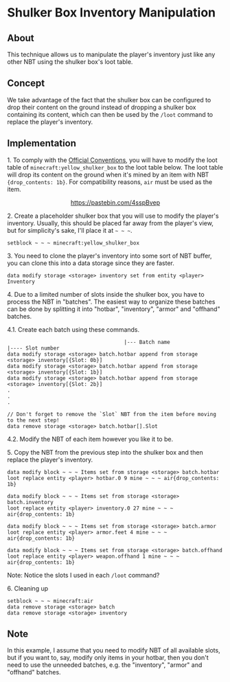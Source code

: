 # Shulker Box Inventory Manipulation

## About
This technique allows us to manipulate the player's inventory just like any other NBT using the shulker box's loot table.

## Concept
We take advantage of the fact that the shulker box can be configured to drop their content on the ground instead of dropping a shulker box containing its content, which can then be used by the `/loot` command to replace the player's inventory.

## Implementation

1\. To comply with the [Official Conventions](/conventions/index.md), you will have to modify the loot table of `minecraft:yellow_shulker_box` to the loot table below. The loot table will drop its content on the ground when it's mined by an item with NBT `{drop_contents: 1b}`. For compatibility reasons, `air` must be used as the item.  
[<center>https://pastebin.com/4sspBvep</center>](https://pastebin.com/4sspBvep)

2\. Create a placeholder shulker box that you will use to modify the player's inventory. Usually, this should be placed far away from the player's view, but for simplicity's sake, I'll place it at `~ ~ ~`.

```
setblock ~ ~ ~ minecraft:yellow_shulker_box
```

3\. You need to clone the player's inventory into some sort of NBT buffer, you can clone this into a data storage since they are faster.

```
data modify storage <storage> inventory set from entity <player> Inventory
```

4\. Due to a limited number of slots inside the shulker box, you have to process the NBT in "batches". The easiest way to organize these batches can be done by splitting it into "hotbar", "inventory", "armor" and "offhand" batches.
    <!-- - "hotbar" batch will contain items from slot 0 to 8 -->
    <!-- - "inventory" batch will contain items from slot 9 to 35 -->
    <!-- - "armor" batch will contain items from slot 100 to 103 -->
    <!-- - "offhand" btach will contain items from slot -106 (with the negative sign) -->

4.1. Create each batch using these commands.
```
                                      |--- Batch name                                     |---- Slot number
data modify storage <storage> batch.hotbar append from storage <storage> inventory[{Slot: 0b}]
data modify storage <storage> batch.hotbar append from storage <storage> inventory[{Slot: 1b}]
data modify storage <storage> batch.hotbar append from storage <storage> inventory[{Slot: 2b}]
.
.
.

// Don't forget to remove the `Slot` NBT from the item before moving to the next step!
data remove storage <storage> batch.hotbar[].Slot
```

4.2. Modify the NBT of each item however you like it to be.

5\. Copy the NBT from the previous step into the shulker box and then replace the player's inventory.

```
data modify block ~ ~ ~ Items set from storage <storage> batch.hotbar
loot replace entity <player> hotbar.0 9 mine ~ ~ ~ air{drop_contents: 1b}

data modify block ~ ~ ~ Items set from storage <storage> batch.inventory
loot replace entity <player> inventory.0 27 mine ~ ~ ~ air{drop_contents: 1b}

data modify block ~ ~ ~ Items set from storage <storage> batch.armor
loot replace entity <player> armor.feet 4 mine ~ ~ ~ air{drop_contents: 1b}

data modify block ~ ~ ~ Items set from storage <storage> batch.offhand
loot replace entity <player> weapon.offhand 1 mine ~ ~ ~ air{drop_contents: 1b}
```

Note: Notice the slots I used in each `/loot` command?

6\. Cleaning up

```
setblock ~ ~ ~ minecraft:air
data remove storage <storage> batch
data remove storage <storage> inventory
```

## Note

In this example, I assume that you need to modify NBT of all available slots, but if you want to, say, modify only items in your hotbar, then you don't need to use the unneeded batches, e.g. the "inventory", "armor" and "offhand" batches.
